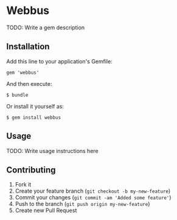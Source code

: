 # Webbus

TODO: Write a gem description

## Installation

Add this line to your application's Gemfile:

    gem 'webbus'

And then execute:

    $ bundle

Or install it yourself as:

    $ gem install webbus

## Usage

TODO: Write usage instructions here

## Contributing

1. Fork it
2. Create your feature branch (`git checkout -b my-new-feature`)
3. Commit your changes (`git commit -am 'Added some feature'`)
4. Push to the branch (`git push origin my-new-feature`)
5. Create new Pull Request
